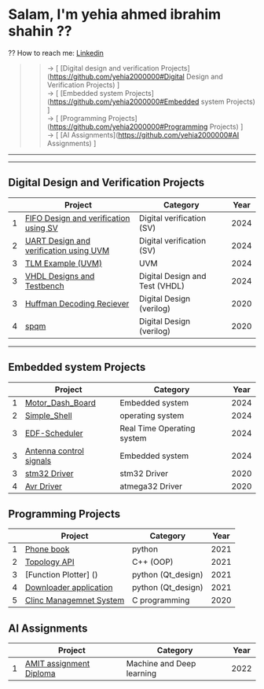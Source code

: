 # Salam, I'm yehia ahmed ibrahim shahin ??
?? How to reach me: [Linkedin](https://www.linkedin.com/in/yehia-shahin/)</br>
>> -> [ [Digital design and verification Projects](https://github.com/yehia2000000#Digital Design and Verification Projects) ]</br>
>> -> [ [Embedded system Projects](https://github.com/yehia2000000#Embedded system Projects) ]</br>
>> -> [ [Programming Projects](https://github.com/yehia2000000#Programming Projects) ]</br>
>> -> [ [AI Assignments](https://github.com/yehia2000000#AI Assignments) ]</br>
<!--
**yehia2000000/yehia2000000** is a ? _special_ ? repository because its `README.md` (this file) appears on your GitHub profile.
Here are some ideas to get you started:
- ?? I’m currently working on ...
- ?? I’m currently learning ...
- ?? I’m looking to collaborate on ...
- ?? I’m looking for help with ...
- ?? Ask me about ...
- ? Fun fact: ...
-->
---
---
## Digital Design and Verification Projects
| | Project | Category | Year |
|---:|---|---|---|
|  1 | [FIFO Design and verification using SV]()                        | Digital verification (SV)           |  2024 |
|  2 | [UART Design and verification using UVM]()			| Digital verification (SV)           |  2024 |
|  3 | [TLM Example (UVM)]()                                            | UVM 				      |  2024 |
|  3 | [VHDL Designs and Testbench]()                                   | Digital Design and Test (VHDL)      |  2024 |
|  3 | [Huffman Decoding Reciever]()                                    | Digital Design (verilog)            |  2020 |
|  4 | [spqm]()                                				| Digital Design (verilog)            |  2020 |
---
## Embedded system Projects
| | Project | Category | Year |
|---:|---|---|---|
|  1 | [Motor_Dash_Board]()                                             | Embedded system                     |  2024 |
|  2 | [Simple_Shell]()		                                 	| operating system                    |  2024 |
|  3 | [EDF-Scheduler]()                                                | Real Time Operating system	      |  2024 |
|  3 | [Antenna control signals]()                                      | Embedded system                     |  2024 |
|  3 | [stm32 Driver]()                                                 | stm32 Driver                        |  2020 |
|  4 | [Avr Driver]()                        				| atmega32 Driver                     |  2020 |

## Programming Projects
| | Project | Category | Year |
|---:|---|---|---|
|  1 | [Phone book]()                                                   | python                              |  2021 |
|  2 | [Topology API]()							| C++ (OOP)		              |  2021 |
|  3 | [Function Plotter] ()                                            | python (Qt_design)		      |  2021 |
|  4 | [Downloader application]()                                       | python (Qt_design)                  |  2021 |
|  5 | [Clinc Managemnet System]()                                      | C programming                       |  2020 |


## AI Assignments
| | Project | Category | Year |
|---:|---|---|---|
|  1 | [AMIT assignment Diploma]()                                      | Machine and Deep learning           |  2022 |



